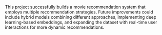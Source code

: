 This project successfully builds a movie recommendation system that employs multiple recommendation strategies. Future improvements could include hybrid models combining different approaches, implementing deep learning-based embeddings, and expanding the dataset with real-time user interactions for more dynamic recommendations.
